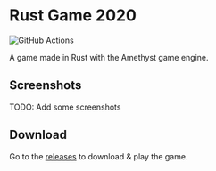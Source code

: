 # Rust Game 2020

![GitHub Actions](https://github.com/djog/Rust_Project_2020/workflows/Rust/badge.svg)

A game made in Rust with the Amethyst game engine.

## Screenshots

TODO: Add some screenshots

## Download

Go to the [releases](https://github.com/Rijk-van-Putten/Rust-Game-2020/releases) to download & play the game.
